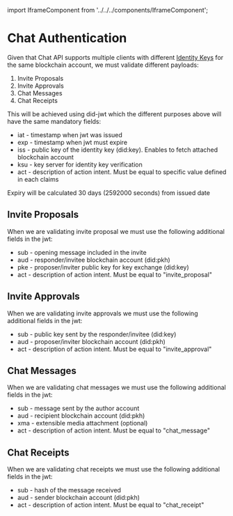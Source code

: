 import IframeComponent from '../../../components/IframeComponent';

# Chat Authentication

Given that Chat API supports multiple clients with different [Identity Keys](../../servers/keys/identity-keys.md) for the same blockchain account, we must validate different payloads:

1. Invite Proposals
2. Invite Approvals
3. Chat Messages
4. Chat Receipts

This will be achieved using did-jwt which the different purposes above will have the same mandatory fields:

* iat - timestamp when jwt was issued 
* exp - timestamp when jwt must expire
* iss - public key of the identity key (did:key). Enables to fetch attached blockchain account
* ksu - key server for identity key verification
* act - description of action intent. Must be equal to specific value defined in each claims

Expiry will be calculated 30 days (2592000 seconds) from issued date


## Invite Proposals

When we are validating invite proposal we must use the following additional fields in the jwt:

* sub - opening message included in the invite
* aud - responder/invitee blockchain account (did:pkh)
* pke - proposer/inviter public key for key exchange (did:key)
* act - description of action intent. Must be equal to "invite_proposal"

## Invite Approvals

When we are validating invite approvals we must use the following additional fields in the jwt:

* sub - public key sent by the responder/invitee (did:key)
* aud - proposer/inviter blockchain account (did:pkh)
* act - description of action intent. Must be equal to "invite_approval"

## Chat Messages

When we are validating chat messages we must use the following additional fields in the jwt:

* sub - message sent by the author account
* aud - recipient blockchain account (did:pkh)
* xma - extensible media attachment (optional)
* act - description of action intent. Must be equal to "chat_message"

## Chat Receipts

When we are validating chat receipts we must use the following additional fields in the jwt:

* sub - hash of the message received
* aud - sender blockchain account (did:pkh)
* act - description of action intent. Must be equal to "chat_receipt"

<IframeComponent />
